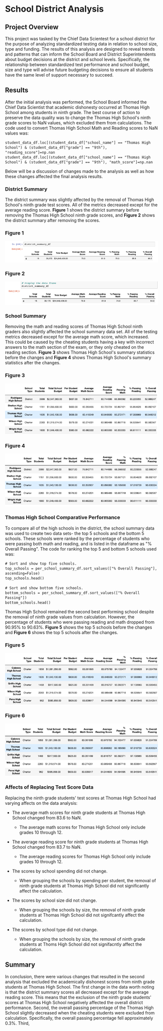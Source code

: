# School District Analysis

## Project Overview

This project was tasked by the Chief Data Scientest for a school district for the purpose of analyzing standardized testing data in relation to school size, type and funding. The results of this analysis are designed to reveal trends and patterns that can inform the School Board and District Superintendents about budget decisions at the district and school levels. Specifically, the relationship between standardized test performance and school budget, size and type will advise future budgeting decisions to ensure all students have the same level of support necessary to succeed.

## Results

After the initial analysis was performed, the School Board informed the Chief Data Scientist that academic dishonesty occurred at Thomas High School among students in ninth grade. The best course of action to preserve the data quality was to change the Thomas High School's ninth grade scores to NaN values, which excluded them from calculations. The code used to convert Thomas High School Math and Reading scores to NaN values was:
```
student_data_df.loc[(student_data_df["school_name"] == "Thomas High School") & (student_data_df["grade"] == "9th"), "reading_score"]=np.nan
student_data_df.loc[(student_data_df["school_name"] == "Thomas High School") & (student_data_df["grade"] == "9th"), "math_score"]=np.nan
```
Below will be a discussion of changes made to the analysis as well as how these changes affected the final analysis results. 

### District Summary

The district summary was slightly affected by the removal of Thomas High School's ninth grade test scores. All of the metrics decreased except for the average reading score. **Figure** 1 shows the district summary before removing the Thomas High School ninth grade scores, and **Figure 2** shows the district summary after removing the scores.

### Figure 1
![](Images/District_Summary_Before.png)

### Figure 2
![](Images/District_Summary_After.png)

### School Summary

Removing the math and reading scores of Thomas High School ninth graders also slightly affected the school summary data set. All of the testing metrics decreased except for the average math score, which increased. This could be caused by the cheating students having a key with incorrect answers to the math section of the exam, or they only cheated on the reading section. **Figure 3** shows Thomas High School's summary statistics before the changes and **Figure 4** shows Thomas High School's summary statistics after the changes. 

### Figure 3
![](Images/School_Summary_Before.png)

### Figure 4
![](Images/School_Summary_After.png)

### Thomas High School Comparative Performance

To compare all of the high schools in the district, the school summary data was used to create two data sets- the top 5 schools and the bottom 5 schools. These schools were ranked by the percentage of students who were passing both math and reading, and is listed in the dataframe as "% Overall Passing". The code for ranking the top 5 and bottom 5 schools used was:
```
# Sort and show top five schools.
top_schools = per_school_summary_df.sort_values(["% Overall Passing"], ascending=False)
top_schools.head()

# Sort and show bottom five schools.
bottom_schools = per_school_summary_df.sort_values(["% Overall Passing"])
bottom_schools.head()
```
Thomas High School remained the second best performing school despite the removal of ninth grade values from calculation. However, the percentage of students who were passing reading and math dropped from 90.95% to 90.63%. **Figure 5** shows the top 5 schools before the changes and **Figure 6** shows the top 5 schools after the changes. 

### Figure 5
![](Images/Top_5_Schools_Before.png)

### Figure 6
![](Images/Top_5_Schools_After.png)

### Affects of Replacing Test Score Data

Replacing the ninth grade students' test scores at Thomas High School had varying affects on the data analysis:

- The average math scores for ninth grade students at Thomas High School changed from 83.6 to NaN.

  - The average math scores for Thomas High School only include grades 10 through 12.
  
- The average reading score for ninth grade students at Thomas High School changed from 83.7 to NaN.

  - The average reading scores for Thomas High School only include grades 10 through 12.

- The scores by school spending did not change.

  - When grouping the schools by spending per student, the removal of ninth grade students at Thomas High School did not significantly affect the calculation.
  
- The scores by school size did not change.

  - When grouping the schools by size, the removal of ninth grade students at Thomas High School did not signifcantly affect the calculation. 
  
- The scores by school type did not change.

  - When grouping the schools by size, the removal of ninth grade students at Thoms High School did not signifacntly affect the calculation. 
  
## Summary

In conclusion, there were various changes that resulted in the second analysis that excluded the academically dishonest scores from ninth grade students at Thomas High School. The first change in the data worth noting is that the district summary scores all decreased except for the average reading score. This means that the exclusion of the ninth grade students' scores at Thomas High School negatively affected the overall district performance. Second, the overall passing percentage of the Thomas High School slightly decreased when the cheating students were excluded from calculation. Specifically, the overall passing percentage fell approximately 0.3%. Third, 
